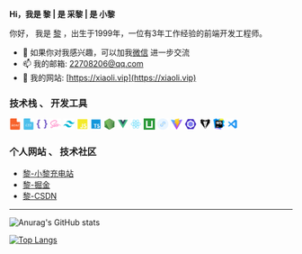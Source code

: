 **Hi，我是 黎 | 是 采黎 | 是 小黎**

你好， 我是 [黎](https://xiaoli.vip) ，出生于1999年，一位有3年工作经验的前端开发工程师。

- 💬 如果你对我感兴趣，可以加我[微信](https://xiaoli.vip) 进一步交流
- 📫 我的邮箱: [22708206@qq.com](https://xiaoli.vip)
- 📝 我的网站: [https://xiaoli.vip](https://xiaoli.vip)

### 技术栈 、 开发工具

<code><img height="20" src="./img/skill/Html.png" title="Html" /></code>
<code><img height="20" src="./img/skill/Css.png" title="Css" /></code>
<code><img height="20" src="./img/skill/Less.png" title="Less" /></code>
<code><img height="20" src="./img/skill/Sass.png" title="Sass" /></code>
<code><img height="20" src="./img/skill/Tailwindcss.png" title="Tailwindcss" /></code>
<code><img height="20" src="./img/skill/JavaScript.png" title="JavaScript" /></code>
<code><img height="20" src="./img/skill/Typescript.png" title="Typescript" /></code>
<code><img height="20" src="./img/skill/Node.png" title="Node" /></code>
<code><img height="20" src="./img/skill/Vue.png" title="Vue" /></code>
<code><img height="20" src="./img/skill/React.png" title="React" /></code>
<code><img height="20" src="./img/skill/Uniapp.png" title="Uniapp" /></code>
<code><img height="20" src="./img/skill/Wxapp.png" title="微信小程序" /></code>
<code><img height="20" src="./img/skill/Vite.png" title="Vite" /></code>
<code><img height="20" src="./img/skill/Eslint.png" title="Eslint" /></code>
<code><img height="20" src="./img/skill/Stylelint.png" title="Stylelint" /></code>
<code><img height="20" src="./img/skill/Webstorm.png" title="Webstorm" /></code>
<code><img height="20" src="./img/skill/Vscode.png" title="Vscode" /></code>

### 个人网站 、 技术社区

* [黎-小黎充电站](https://xiaoli.vip)
* [黎-掘金](https://juejin.cn/user/4438109753182343)
* [黎-CSDN](https://blog.csdn.net/weixin_53673959?type=blog)

---

![Anurag's GitHub stats](https://github-readme-stats.vercel.app/api?username=xiaoli1999&show_icons=true&theme=transparent)

[![Top Langs](https://github-readme-stats.vercel.app/api/top-langs/?username=xiaoli1999&layout=compact)](https://github.com/anuraghazra/github-readme-stats)
